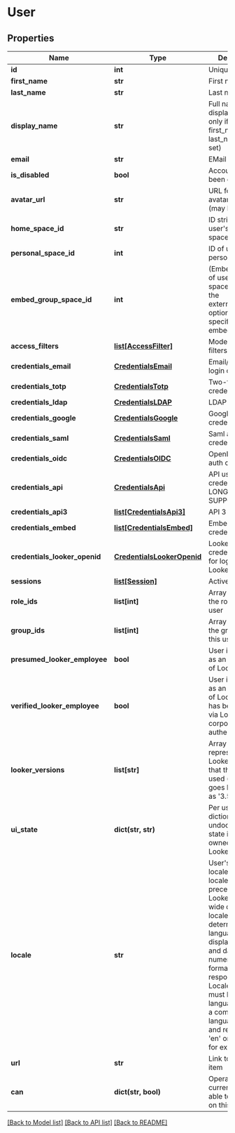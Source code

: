 # User

## Properties
Name | Type | Description | Notes
------------ | ------------- | ------------- | -------------
**id** | **int** | Unique Id | [optional] 
**first_name** | **str** | First name | [optional] 
**last_name** | **str** | Last name | [optional] 
**display_name** | **str** | Full name for display (available only if both first_name and last_name are set) | [optional] 
**email** | **str** | EMail address | [optional] 
**is_disabled** | **bool** | Account has been disabled | [optional] 
**avatar_url** | **str** | URL for the avatar image (may be generic) | [optional] 
**home_space_id** | **str** | ID string for user&#39;s home space | [optional] 
**personal_space_id** | **int** | ID of user&#39;s personal space | [optional] 
**embed_group_space_id** | **int** | (Embed only) ID of user&#39;s group space based on the external_group_id optionally specified during embed user login | [optional] 
**access_filters** | [**list[AccessFilter]**](AccessFilter.md) | Model access filters. | [optional] 
**credentials_email** | [**CredentialsEmail**](CredentialsEmail.md) | Email/Password login credentials | [optional] 
**credentials_totp** | [**CredentialsTotp**](CredentialsTotp.md) | Two-factor credentials | [optional] 
**credentials_ldap** | [**CredentialsLDAP**](CredentialsLDAP.md) | LDAP credentials | [optional] 
**credentials_google** | [**CredentialsGoogle**](CredentialsGoogle.md) | Google auth credentials | [optional] 
**credentials_saml** | [**CredentialsSaml**](CredentialsSaml.md) | Saml auth credentials | [optional] 
**credentials_oidc** | [**CredentialsOIDC**](CredentialsOIDC.md) | OpenID Connect auth credentials | [optional] 
**credentials_api** | [**CredentialsApi**](CredentialsApi.md) | API user credentials. NO LONGER SUPPORTED. | [optional] 
**credentials_api3** | [**list[CredentialsApi3]**](CredentialsApi3.md) | API 3 credentials | [optional] 
**credentials_embed** | [**list[CredentialsEmbed]**](CredentialsEmbed.md) | Embed credentials | [optional] 
**credentials_looker_openid** | [**CredentialsLookerOpenid**](CredentialsLookerOpenid.md) | LookerOpenID credentials. Used for login by Looker Analysts | [optional] 
**sessions** | [**list[Session]**](Session.md) | Active sessions | [optional] 
**role_ids** | **list[int]** | Array of ids of the roles for this user | [optional] 
**group_ids** | **list[int]** | Array of ids of the groups for this user | [optional] 
**presumed_looker_employee** | **bool** | User is identified as an employee of Looker | [optional] 
**verified_looker_employee** | **bool** | User is identified as an employee of Looker who has been verified via Looker corporate authentication | [optional] 
**looker_versions** | **list[str]** | Array of strings representing the Looker versions that this user has used (this only goes back as far as &#39;3.54.0&#39;) | [optional] 
**ui_state** | **dict(str, str)** | Per user dictionary of undocumented state information owned by the Looker UI. | [optional] 
**locale** | **str** | User&#39;s preferred locale. User locale takes precedence over Looker&#39;s system-wide default locale. Locale determines language of display strings and date and numeric formatting in API responses. Locale string must be a 2 letter language code or a combination of language code and region code: &#39;en&#39; or &#39;en-US&#39;, for example. | [optional] 
**url** | **str** | Link to get this item | [optional] 
**can** | **dict(str, bool)** | Operations the current user is able to perform on this object | [optional] 

[[Back to Model list]](../README.md#documentation-for-models) [[Back to API list]](../README.md#documentation-for-api-endpoints) [[Back to README]](../README.md)


